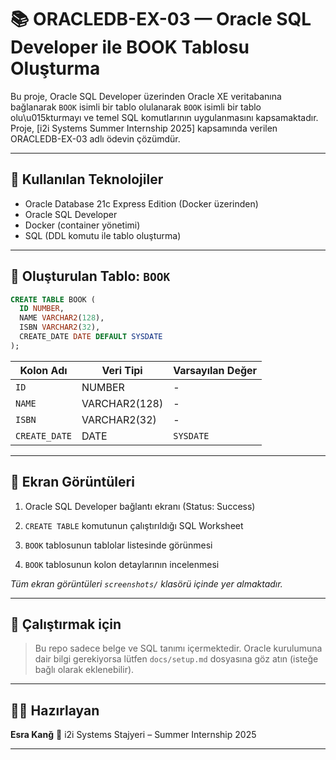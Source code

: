 # 📚 ORACLEDB-EX-03 — Oracle SQL Developer ile BOOK Tablosu Oluşturma

Bu proje, Oracle SQL Developer üzerinden Oracle XE veritabanına bağlanarak `BOOK` isimli bir tablo olulanarak `BOOK` isimli bir tablo olu\u015kturmayı ve temel SQL komutlarının uygulanmasını kapsamaktadır. Proje, \[i2i Systems Summer Internship 2025] kapsamında verilen ORACLEDB-EX-03 adlı ödevin çözümdür.

---

## 🔧 Kullanılan Teknolojiler

* Oracle Database 21c Express Edition (Docker üzerinden)
* Oracle SQL Developer
* Docker (container yönetimi)
* SQL (DDL komutu ile tablo oluşturma)

---


## 📘 Oluşturulan Tablo: `BOOK`

```sql
CREATE TABLE BOOK (
  ID NUMBER,
  NAME VARCHAR2(128),
  ISBN VARCHAR2(32),
  CREATE_DATE DATE DEFAULT SYSDATE
);
```

| Kolon Adı     | Veri Tipi     | Varsayılan Değer |
| ------------- | ------------- | ---------------- |
| `ID`          | NUMBER        | -                |
| `NAME`        | VARCHAR2(128) | -                |
| `ISBN`        | VARCHAR2(32)  | -                |
| `CREATE_DATE` | DATE          | `SYSDATE`        |

---

## 📸 Ekran Görüntüleri

1. Oracle SQL Developer bağlantı ekranı (Status: Success)


2. `CREATE TABLE` komutunun çalıştırıldığı SQL Worksheet


3. `BOOK` tablosunun tablolar listesinde görünmesi


4. `BOOK` tablosunun kolon detaylarının incelenmesi



*Tüm ekran görüntüleri `screenshots/` klasörü içinde yer almaktadır.*

---

## 🚀 Çalıştırmak için

> Bu repo sadece belge ve SQL tanımı içermektedir. Oracle kurulumuna dair bilgi gerekiyorsa lütfen `docs/setup.md` dosyasına göz atın (isteğe bağlı olarak eklenebilir).

---

## 👩‍💻 Hazırlayan

**Esra Kanğ**
📍 i2i Systems Stajyeri – Summer Internship 2025

---
